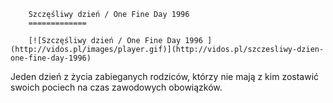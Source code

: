 
        Szczęśliwy dzień / One Fine Day 1996 
        =============
        
        [![Szczęśliwy dzień / One Fine Day 1996 ](http://vidos.pl/images/player.gif)](http://vidos.pl/szczesliwy-dzien-one-fine-day-1996)
        
        
 Jeden dzień z życia zabieganych rodziców, którzy nie mają z kim zostawić swoich pociech na czas zawodowych obowiązków.
    